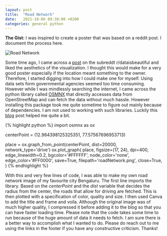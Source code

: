 ```yaml
---
layout: post
title:  "Road Network"
date:   2021-10-06 09:38:00 +0200
categories: general python
---
```


**The Gist:** I was inspired to create a poster that was based on a reddit post. I document the process here.

<img src="{{site.url}}/assets/images/road_network_low.png" alt="Road Network">

Some time ago, I came across a [post](https://www.reddit.com/r/dataisbeautiful/comments/lnlkp5/mapping_the_main_roads_of_the_world_oc/) on the subreddt r/dataisbeautiful and liked the aesthetics of the visualization. I thought this would make for a very good poster especially if the location meant something to the owner. Therefore, I started digging into how I could make one for myself. Using data sets form governmental agencies seemed too time consuming. However while I was mindlessly searching the internet, I came across the python library called [OSMNX](https://osmnx.readthedocs.io/en/stable/) that directly accesses data from OpenStreetMap and can fetch the data without much hassle. However installing this package took me quite sometime to figure out mainly because of dependencies. I am not used to working with such libraries. Luckily this [blog](https://geoffboeing.com/2016/11/osmnx-python-street-networks/) post helped me quite a bit.

{% highlight python %}
import osmnx as ox

centerPoint = (12.964398125325351, 77.57567696953713)

place = ox.graph_from_point(centerPoint, dist=20000,
                            network_type='drive')
ox.plot_graph(
    place,
    figsize=(17, 24),
    dpi=400,
    edge_linewidth=0.2,
    bgcolor='#FFFFFF',
    node_color='none',
    edge_color='#FF0000',
    save=True,
    filepath='roadNetwork.png',
    close=True,
    )
{% endhighlight %}

With this and very few lines of code, I was able to make my own road network image of my favourite city Bengaluru. The first line imports the library. Based on the *centerPoint* and the *dist* variable that decides the radius from the center, the roads that allow for driving are fetched. This is then plotted with a specification of color, quality and size. I then used Canva to add the title and frame and voila. Although the original image was of much higher quality, I compressed it before adding it to the blog so that you can have faster loading time. Please note that the code takes some time to run because of the huge amount of data it needs to fetch. I am sure there is a better way to accomplish what I wanted to do. Please do reach out to me using the links in the footer if you have any constructive criticism. Thanks!
